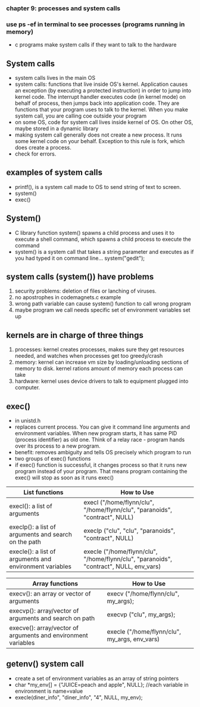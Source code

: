 
### chapter 9: processes and system calls
### use ps -ef in terminal to see processes (programs running in memory)

* c programs make system calls if they want to talk to the hardware

## System calls
* system calls lives in the main OS
* system calls: functions that live inside OS's kernel. Application causes an exception (by executing a protected instruction) in order to jump into kernel code. The interrupt handler executes code (in kernel mode) on behalf of process, then jumps back into application code. They are functions that your program uses to talk to the kernel. When you make system call, you are calling coe outside your program
* on some OS, code for system call lives inside kernel of OS. On other OS, maybe stored in a dynamic library
* making system call generally does not create a new process. It runs some kernel code on your behalf. Exception to this rule is fork, which does create a process.
* check for errors.
## examples of system calls
* printf(), is a system call made to OS to send string of text to screen.
* system()
* exec()

## System()
* C library function system() spawns a child process and uses it to execute a shell command, which spawns a child process to execute the command
* system() is a system call that takes a string parameter and executes as if you had typed it on command line... system("gedit");

## system calls (system()) have problems
1) security problems: deletion of files or lanching of viruses. 
2) no apostrophes in codemagnets.c example
3) wrong path variable can cause system() function to call wrong program
4) maybe program we call needs specific set of environment variables set up

## kernels are in charge of three things
1) processes: kernel creates processes, makes sure they get resources needed, and watches when processes get too greedy/crash
2) memory: kernel can increase vm size by loading/unloading sections of memory to disk. kernel rations amount of memory each process can take
3) hardware: kernel uses device drivers to talk to equipment plugged into computer. 

## exec()
* in unistd.h
* replaces current process. You can give it command line arguments and environment variables. When new program starts, it has same PID (process identifier) as old one. Think of a relay race - program hands over its process to a new program.
* benefit: removes ambiguity and tells OS precisely which program to run
* two groups of exec() functions
* if exec() function is successful, it changes process so that it runs new program instead of your program. That means program containing the exec() will stop as soon as it runs exec()

| List functions  | How to Use |
| ------------- | ------------- |
| execl(): a list of arguments  | execl ("/home/flynn/clu", "/home/flynn/clu", "paranoids", "contract", NULL)  |
| execlp(): a list of arguments and search on the path  | execlp ("clu", "clu", "paranoids", "contract", NULL)  |
| execle(): a list of arguments and environment variables  | execle ("/home/flynn/clu", "/home/flynn/clu", "paranoids", "contract", NULL, env_vars)  |

| Array functions  | How to Use |
| ------------- | ------------- |
| execv(): an array or vector of arguments  | execv ("/home/flynn/clu", my_args);  |
| execvp(): array/vector of arguments and search on path | execvp ("clu", my_args);  |
| execve(): array/vector of arguments and environment variables  | execle ("/home/flynn/clu", my_args, env_vars)  |

## getenv() system call
* create a set of environment variables as an array of string pointers 
* char *my_env[] = {"JUICE=peach and apple", NULL}; //each variable in environment is name=value
* execle(diner_info", "diner_info", "4", NULL, my_env);

